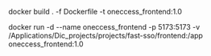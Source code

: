 docker build . -f Dockerfile -t oneccess_frontend:1.0


docker run -d --name oneccess_frontend -p 5173:5173 -v /Applications/Dic_projects/projects/fast-sso/frontend:/app oneccess_frontend:1.0